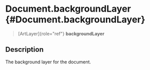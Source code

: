 Document.backgroundLayer {#Document.backgroundLayer}
========================

> [ArtLayer]{role="ref"} **backgroundLayer**

Description
-----------

The background layer for the document.
